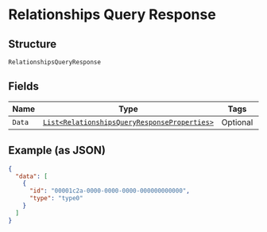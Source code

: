 
# Relationships Query Response

## Structure

`RelationshipsQueryResponse`

## Fields

| Name | Type | Tags | Description |
|  --- | --- | --- | --- |
| `Data` | [`List<RelationshipsQueryResponseProperties>`](../../doc/models/relationships-query-response-properties.md) | Optional | - |

## Example (as JSON)

```json
{
  "data": [
    {
      "id": "00001c2a-0000-0000-0000-000000000000",
      "type": "type0"
    }
  ]
}
```


